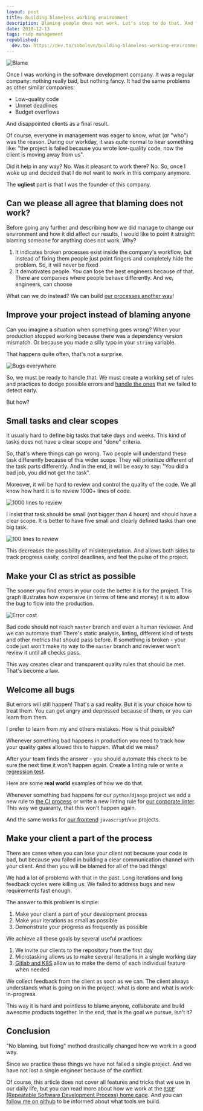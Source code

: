 ```yaml
---
layout: post
title: Building blameless working environment
description: Blaming people does not work. Let's stop to do that. And find alternative ways to work.
date: 2018-12-13
tags: rsdp management
republished:
  dev.to: https://dev.to/sobolevn/building-blameless-working-environment--17hl
---
```


![Blame](https://thepracticaldev.s3.amazonaws.com/i/6fy52tyxgnx0r1nk6h6i.png)

Once I was working in the software development company. It was a regular company: nothing really bad, but nothing fancy. It had the same problems as other similar companies:

- Low-quality code
- Unmet deadlines
- Budget overflows

And disappointed clients as a final result.

Of course, everyone in management was eager to know, what (or "who") was the reason. During our workday, it was quite normal to hear something like: "the project is failed because you wrote low-quality code, now the client is moving away from us".

Did it help in any way? No. Was it pleasant to work there? No. So, once I woke up and decided that I do not want to work in this company anymore.

The **ugliest** part is that I was the founder of this company.


## Can we please all agree that blaming does not work?

Before going any further and describing how we did manage to change our environment and how it did affect our results, I would like to point it straight: blaming someone for anything does not work. Why?

1. It indicates broken processes exist inside the company's workflow, but instead of fixing them people just point fingers and completely hide the problem. So, it will never be fixed
2. It demotivates people. You can lose the best engineers because of that. There are companies where people behave differently. And we, engineers, can choose

What can we do instead? We can build [our processes another way](https://wemake.services/meta/)!


## Improve your project instead of blaming anyone

Can you imagine a situation when something goes wrong? When your production stopped working because there was a dependency version mismatch. Or because you made a silly typo in your `string` variable.

That happens quite often, that's not a surprise.

![Bugs everywhere](https://thepracticaldev.s3.amazonaws.com/i/6pquqfacysta1rvvafzs.jpg)

So, we must be ready to handle that. We must create a working set of rules and practices to dodge possible errors and [handle the ones](https://sobolevn.me/2019/01/how-to-fix-a-bug) that we failed to detect early.

But how?


## Small tasks and clear scopes

It usually hard to define big tasks that take days and weeks. This kind of tasks does not have a clear scope and "done" criteria.

So, that's where things can go wrong. Two people will understand these task differently because of this wider scope. They will prioritize different of the task parts differently. And in the end, it will be easy to say: "You did a bad job, you did not get the task".

Moreover, it will be hard to review and control the quality of the code. We all know how hard it is to review 1000+ lines of code.

![1000 lines to review](https://thepracticaldev.s3.amazonaws.com/i/cck8gyl3ccz8p5qojdh9.png)

I insist that task should be small (not bigger than 4 hours) and should have a clear scope. It is better to have five small and clearly defined tasks than one big task.

![100 lines to review](https://thepracticaldev.s3.amazonaws.com/i/q1m302fa1liwuewvy4tt.png)

This decreases the possibility of misinterpretation. And allows both sides to track progress easily, control deadlines, and feel the pulse of the project.


## Make your CI as strict as possible

The sooner you find errors in your code the better it is for the project. This graph illustrates how expensive (in terms of time and money) it is to allow the bug to flow into the production.

![Error cost](https://thepracticaldev.s3.amazonaws.com/i/pe75vd3e5ny0nbe74oqg.jpg)

Bad code should not reach `master` branch and even a human reviewer. And we can automate that! There's static analysis, linting, different kind of tests and other metrics that should pass before. If something is broken - your code just won't make its way to the `master` branch and reviewer won't review it until all checks pass.

This way creates clear and transparent quality rules that should be met. That's become a law.


## Welcome all bugs

But errors will still happen! That's a sad reality. But it is your choice how to treat them. You can get angry and depressed because of them, or you can learn from them.

I prefer to learn from my and others mistakes. How is that possible?

Whenever something bad happens in production you need to track how your quality gates allowed this to happen. What did we miss?

After your team finds the answer - you should automate this check to be sure the next time it won't happen again. Create a linting rule or write a [regression test](https://en.wikipedia.org/wiki/Regression_testing).

Here are some **real world** examples of how we do that.

Whenever something bad happens for our `python`/`django` project we add a new rule to [the CI process](https://github.com/wemake-services/wemake-django-template/blob/master/%7B%7Bcookiecutter.project_name%7D%7D/docker/ci.sh) or write a new linting rule for [our corporate linter](https://github.com/wemake-services/wemake-python-styleguide). This way we guaranty, that this won't happen again.

And the same works for [our frontend](https://github.com/wemake-services/wemake-vue-template/blob/master/template/package.json#L28) `javascript`/`vue` projects.


## Make your client a part of the process

There are cases when you can lose your client not because your code is bad, but because you failed in building a clear communication channel with your client. And then you will be blamed for all of the bad things!

We had a lot of problems with that in the past. Long iterations and long feedback cycles were killing us. We failed to address bugs and new requirements fast enough.

The answer to this problem is simple:

1. Make your client a part of your development process
2. Make your iterations as small as possible
3. Demonstrate your progress as frequently as possible

We achieve all these goals by several useful practices:

1. We invite our clients to the repository from the first day
2. Microtasking allows us to make several iterations in a single working day
3. [Gitlab and K8S](https://docs.gitlab.com/ee/topics/autodevops/#auto-review-apps) allow us to make the demo of each individual feature when needed

We collect feedback from the client as soon as we can. The client always understands what is going on in the project: what is done and what is work-in-progress.

This way it is hard and pointless to blame anyone, collaborate and build awesome products together. In the end, that is the goal we pursue, isn't it?


## Conclusion

"No blaming, but fixing" method drastically changed how we work in a good way.

Since we practice these things we have not failed a single project. And we have not lost a single engineer because of the conflict.

Of course, this article does not cover all features and tricks that we use in our daily life, but you can read more about how we work at the [`RSDP` (Repeatable Software Development Process) home page](https://wemake.services/meta/). And you can [follow me on github](https://github.com/sobolevn) to be informed about what tools we build.
